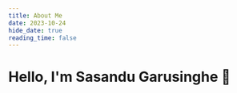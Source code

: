 ```yaml
---
title: About Me
date: 2023-10-24
hide_date: true
reading_time: false
---
```


# Hello, I'm Sasandu Garusinghe 👋


